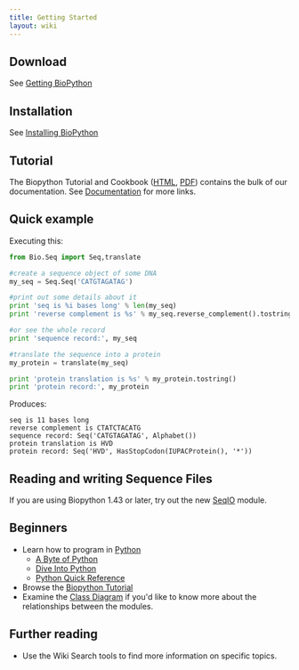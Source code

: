 ```yaml
---
title: Getting Started
layout: wiki
---
```


Download
--------

See [Getting BioPython](Download "wikilink")

Installation
------------

See [Installing
BioPython](http://biopython.org/DIST/docs/install/Installation.html)

Tutorial
--------

The Biopython Tutorial and Cookbook
([HTML](http://biopython.org/DIST/docs/tutorial/Tutorial.html),
[PDF](http://biopython.org/DIST/docs/tutorial/Tutorial.pdf)) contains
the bulk of our documentation. See
[Documentation](Documentation "wikilink") for more links.

Quick example
-------------

Executing this:

``` python
from Bio.Seq import Seq,translate

#create a sequence object of some DNA
my_seq = Seq.Seq('CATGTAGATAG')

#print out some details about it
print 'seq is %i bases long' % len(my_seq)
print 'reverse complement is %s' % my_seq.reverse_complement().tostring()

#or see the whole record
print 'sequence record:', my_seq

#translate the sequence into a protein
my_protein = translate(my_seq)

print 'protein translation is %s' % my_protein.tostring()
print 'protein record:', my_protein
```

Produces:

    seq is 11 bases long
    reverse complement is CTATCTACATG
    sequence record: Seq('CATGTAGATAG', Alphabet())
    protein translation is HVD
    protein record: Seq('HVD', HasStopCodon(IUPACProtein(), '*'))

Reading and writing Sequence Files
----------------------------------

If you are using Biopython 1.43 or later, try out the new
[SeqIO](SeqIO "wikilink") module.

Beginners
---------

-   Learn how to program in [Python](http://www.python.org)
    -   [A Byte of
        Python](http://swaroopch.info/text/Byte_of_Python:Main_Page)
    -   [Dive Into Python](http://www.diveintopython.org/toc/index.html)
    -   [Python Quick
        Reference](http://rgruet.free.fr/PQR25/PQR2.5.html)
-   Browse the [Biopython
    Tutorial](http://biopython.org/DIST/docs/tutorial/Tutorial.html)
-   Examine the [Class
    Diagram](http://biopython.org/DIST/docs/api/public/trees.html) if
    you'd like to know more about the relationships between the modules.

Further reading
---------------

-   Use the Wiki Search tools to find more information on
    specific topics.

